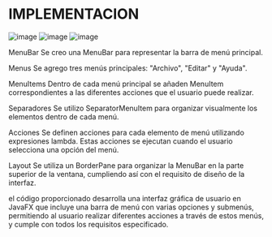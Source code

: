 # IMPLEMENTACION

![image](https://github.com/ANA-ZAMBRANO/IMPLEMENTACION/assets/169195758/7fe21840-d3b0-40b4-a678-83d304450372)
![image](https://github.com/ANA-ZAMBRANO/IMPLEMENTACION/assets/169195758/ffb5223b-e619-40ef-b441-502d781f79bd)
![image](https://github.com/ANA-ZAMBRANO/IMPLEMENTACION/assets/169195758/bfec9136-ed54-4d88-beb3-821902492b02)

MenuBar
Se creo una MenuBar para representar la barra de menú principal.

Menus
Se agrego tres menús principales: "Archivo", "Editar" y "Ayuda".

 MenuItems
 Dentro de cada menú principal se añaden MenuItem correspondientes a las diferentes acciones que el usuario puede realizar.

Separadores
Se utilizo  SeparatorMenuItem para organizar visualmente los elementos dentro de cada menú.

Acciones
 Se definen acciones para cada elemento de menú utilizando expresiones lambda. Estas acciones se ejecutan cuando el usuario selecciona una opción del menú.
 
Layout
 Se utiliza un BorderPane para organizar la MenuBar en la parte superior de la ventana, cumpliendo así con el requisito de diseño de la interfaz.

el código proporcionado desarrolla una interfaz gráfica de usuario en JavaFX que incluye una barra de menú con varias opciones y submenús, permitiendo al usuario realizar diferentes acciones a través de estos menús, y cumple con todos los requisitos especificado.



